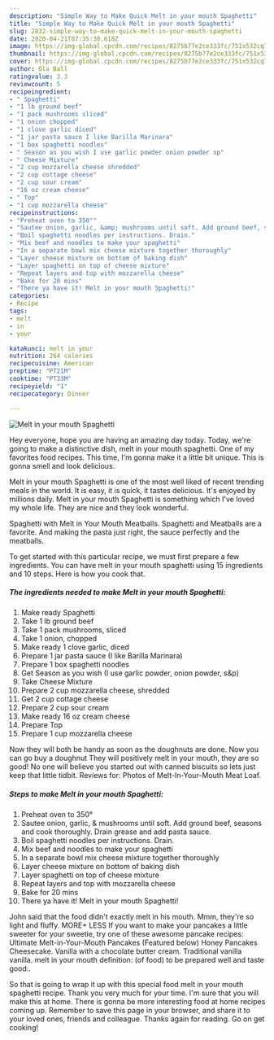 ```yaml
---
description: "Simple Way to Make Quick Melt in your mouth Spaghetti"
title: "Simple Way to Make Quick Melt in your mouth Spaghetti"
slug: 2832-simple-way-to-make-quick-melt-in-your-mouth-spaghetti
date: 2020-04-21T07:35:30.618Z
image: https://img-global.cpcdn.com/recipes/8275b77e2ce333fc/751x532cq70/melt-in-your-mouth-spaghetti-recipe-main-photo.jpg
thumbnail: https://img-global.cpcdn.com/recipes/8275b77e2ce333fc/751x532cq70/melt-in-your-mouth-spaghetti-recipe-main-photo.jpg
cover: https://img-global.cpcdn.com/recipes/8275b77e2ce333fc/751x532cq70/melt-in-your-mouth-spaghetti-recipe-main-photo.jpg
author: Ola Ball
ratingvalue: 3.3
reviewcount: 5
recipeingredient:
- " Spaghetti"
- "1 lb ground beef"
- "1 pack mushrooms sliced"
- "1 onion chopped"
- "1 clove garlic diced"
- "1 jar pasta sauce I like Barilla Marinara"
- "1 box spaghetti noodles"
- " Season as you wish I use garlic powder onion powder sp"
- " Cheese Mixture"
- "2 cup mozzarella cheese shredded"
- "2 cup cottage cheese"
- "2 cup sour cream"
- "16 oz cream cheese"
- " Top"
- "1 cup mozzarella cheese"
recipeinstructions:
- "Preheat oven to 350°"
- "Sautee onion, garlic, &amp; mushrooms until soft. Add ground beef, seasons and cook thoroughly. Drain grease and add pasta sauce."
- "Boil spaghetti noodles per instructions. Drain."
- "Mix beef and noodles to make your spaghetti"
- "In a separate bowl mix cheese mixture together thoroughly"
- "Layer cheese mixture on bottom of baking dish"
- "Layer spaghetti on top of cheese mixture"
- "Repeat layers and top with mozzarella cheese"
- "Bake for 20 mins"
- "There ya have it! Melt in your mouth Spaghetti!"
categories:
- Recipe
tags:
- melt
- in
- your

katakunci: melt in your 
nutrition: 264 calories
recipecuisine: American
preptime: "PT21M"
cooktime: "PT33M"
recipeyield: "1"
recipecategory: Dinner

---
```



![Melt in your mouth Spaghetti](https://img-global.cpcdn.com/recipes/8275b77e2ce333fc/751x532cq70/melt-in-your-mouth-spaghetti-recipe-main-photo.jpg)

Hey everyone, hope you are having an amazing day today. Today, we're going to make a distinctive dish, melt in your mouth spaghetti. One of my favorites food recipes. This time, I'm gonna make it a little bit unique. This is gonna smell and look delicious.

Melt in your mouth Spaghetti is one of the most well liked of recent trending meals in the world. It is easy, it is quick, it tastes delicious. It's enjoyed by millions daily. Melt in your mouth Spaghetti is something which I've loved my whole life. They are nice and they look wonderful.

Spaghetti with Melt in Your Mouth Meatballs. Spaghetti and Meatballs are a favorite. And making the pasta just right, the sauce perfectly and the meatballs.


To get started with this particular recipe, we must first prepare a few ingredients. You can have melt in your mouth spaghetti using 15 ingredients and 10 steps. Here is how you cook that.

<!--inarticleads1-->

##### The ingredients needed to make Melt in your mouth Spaghetti:

1. Make ready  Spaghetti
1. Take 1 lb ground beef
1. Take 1 pack mushrooms, sliced
1. Take 1 onion, chopped
1. Make ready 1 clove garlic, diced
1. Prepare 1 jar pasta sauce (I like Barilla Marinara)
1. Prepare 1 box spaghetti noodles
1. Get  Season as you wish (I use garlic powder, onion powder, s&amp;p)
1. Take  Cheese Mixture
1. Prepare 2 cup mozzarella cheese, shredded
1. Get 2 cup cottage cheese
1. Prepare 2 cup sour cream
1. Make ready 16 oz cream cheese
1. Prepare  Top
1. Prepare 1 cup mozzarella cheese


Now they will both be handy as soon as the doughnuts are done. Now you can go buy a doughnut They will positively melt in your mouth, they are so good! No one will believe you started out with canned biscuits so lets just keep that little tidbit. Reviews for: Photos of Melt-In-Your-Mouth Meat Loaf. 

<!--inarticleads2-->

##### Steps to make Melt in your mouth Spaghetti:

1. Preheat oven to 350°
1. Sautee onion, garlic, &amp; mushrooms until soft. Add ground beef, seasons and cook thoroughly. Drain grease and add pasta sauce.
1. Boil spaghetti noodles per instructions. Drain.
1. Mix beef and noodles to make your spaghetti
1. In a separate bowl mix cheese mixture together thoroughly
1. Layer cheese mixture on bottom of baking dish
1. Layer spaghetti on top of cheese mixture
1. Repeat layers and top with mozzarella cheese
1. Bake for 20 mins
1. There ya have it! Melt in your mouth Spaghetti!


John said that the food didn&#39;t exactly melt in his mouth. Mmm, they&#39;re so light and fluffy. MORE+ LESS If you want to make your pancakes a little sweeter for your sweetie, try one of these awesome pancake recipes: Ultimate Melt-in-Your-Mouth Pancakes (Featured below) Honey Pancakes Cheesecake. Vanilla with a chocolate butter cream. Traditional vanilla vanilla. melt in your mouth definition: (of food) to be prepared well and taste good:. 

So that is going to wrap it up with this special food melt in your mouth spaghetti recipe. Thank you very much for your time. I'm sure that you will make this at home. There is gonna be more interesting food at home recipes coming up. Remember to save this page in your browser, and share it to your loved ones, friends and colleague. Thanks again for reading. Go on get cooking!

